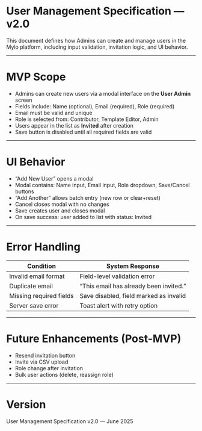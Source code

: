 
# User Management Specification — v2.0

This document defines how Admins can create and manage users in the Mylo platform, including input validation, invitation logic, and UI behavior.


---

# MVP Scope

- Admins can create new users via a modal interface on the **User Admin** screen
- Fields include: Name (optional), Email (required), Role (required)
- Email must be valid and unique
- Role is selected from: Contributor, Template Editor, Admin
- Users appear in the list as **Invited** after creation
- Save button is disabled until all required fields are valid

---

# UI Behavior

- “Add New User” opens a modal
- Modal contains: Name input, Email input, Role dropdown, Save/Cancel buttons
- “Add Another” allows batch entry (new row or clear+reset)
- Cancel closes modal with no changes
- Save creates user and closes modal
- On save success: user added to list with status: Invited

---

# Error Handling

| Condition                | System Response                          |
|--------------------------|------------------------------------------|
| Invalid email format     | Field-level validation error             |
| Duplicate email          | “This email has already been invited.”   |
| Missing required fields  | Save disabled, field marked as invalid   |
| Server save error        | Toast alert with retry option            |

---

# Future Enhancements (Post-MVP)

- Resend invitation button
- Invite via CSV upload
- Role change after invitation
- Bulk user actions (delete, reassign role)

---

# Version

User Management Specification v2.0 — June 2025
